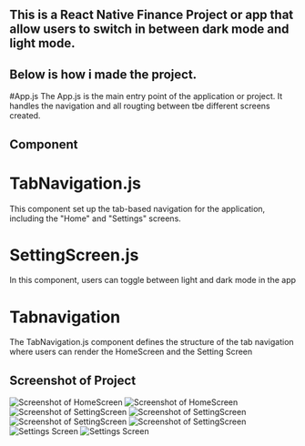 ## This is a React Native Finance Project or app that allow users to switch in between dark mode and light mode.
## Below is how i made the project.
#App.js
The App.js is the main entry point of the application or project. It handles the navigation and all rougting between tbe different screens created.

## Component
# TabNavigation.js 
This component set up the tab-based navigation for the application, including the "Home" and "Settings" screens.

# SettingScreen.js 
In this component, users can toggle between light and dark mode in the app

# Tabnavigation
The TabNavigation.js component defines the structure of the tab navigation where users can render the HomeScreen and the Setting Screen 

## Screenshot of Project
![Screenshot of HomeScreen](Screenshots/Screen1.png) 
![Screenshot of HomeScreen](Screenshots/Screen2.png) 
![Screenshot of SettingScreen](Screenshots/Screen3.png) 
![Screenshot of SettingScreen](Screenshots/Screen4.png) 
![Screenshot of SettingScreen](Screenshots/Screen5.png)
![Screenshot of SettingScreen](Screenshots/Screen6.png)
![Settings Screen](Screenshots/Screen7.png)
![Settings Screen ](<Screenshots/Screen 8.png>)